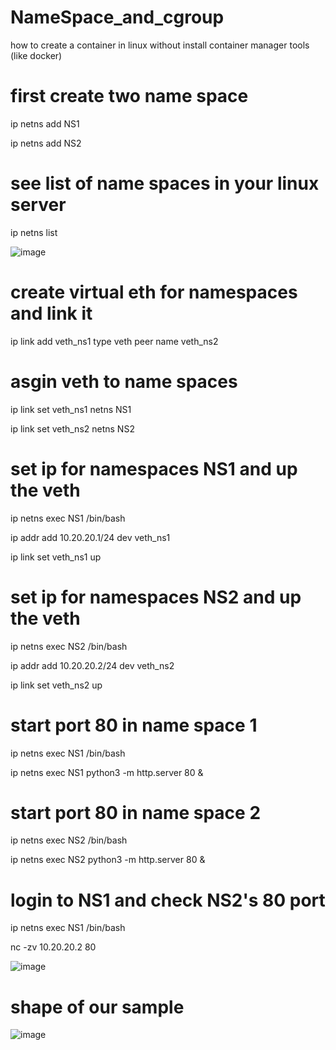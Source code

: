 # NameSpace_and_cgroup
how to create a container in linux without install container manager tools (like docker)

# first create two name space 
ip netns add NS1

ip netns add NS2

# see list of name spaces in your linux server
ip netns list

![image](https://github.com/ehsanDadashi/NameSpace_and_cgroup/assets/29996315/6e3dbd65-0d22-4ab6-a4ac-2bf607be8218)

# create virtual eth for namespaces and link it
ip link add veth_ns1 type veth peer name veth_ns2

# asgin veth to name spaces
ip link set veth_ns1  netns NS1

ip link set veth_ns2  netns NS2

# set ip for namespaces NS1 and up the veth
ip netns exec NS1 /bin/bash

ip addr add 10.20.20.1/24 dev veth_ns1

ip link set veth_ns1 up

# set ip for namespaces NS2 and up the veth
ip netns exec NS2 /bin/bash

ip addr add 10.20.20.2/24 dev veth_ns2

ip link set veth_ns2 up

# start port 80 in name space 1
ip netns exec NS1 /bin/bash

ip netns exec NS1 python3 -m http.server 80 &

# start port 80 in name space 2
ip netns exec NS2 /bin/bash

ip netns exec NS2 python3 -m http.server 80 &

# login to NS1 and check NS2's 80 port 
ip netns exec NS1 /bin/bash

nc -zv 10.20.20.2 80

![image](https://github.com/ehsanDadashi/NameSpace_and_cgroup/assets/29996315/6d8ad1d8-1682-4487-a07b-3103c9284fbf)

# shape of our sample
![image](https://github.com/ehsanDadashi/NameSpace_and_cgroup/assets/29996315/9d427d86-a540-4422-899c-f15f2c289c4f)

